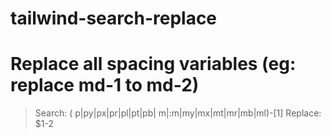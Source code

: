 # tailwind-search-replace


# Replace all spacing variables (eg: replace md-1 to md-2)

> Search: ( p|py|px|pr|pl|pt|pb| m|:m|my|mx|mt|mr|mb|ml)-[1]
> Replace: $1-2
